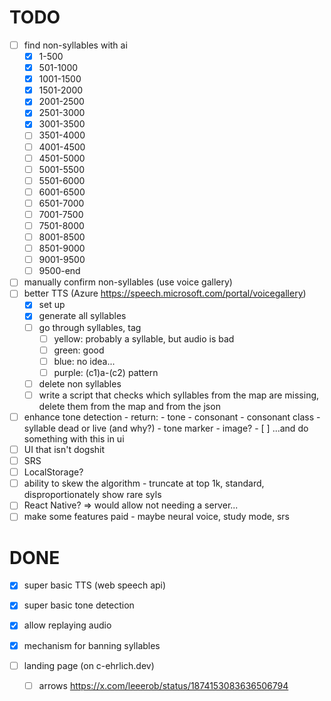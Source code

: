 # TODO

- [ ] find non-syllables with ai
  - [x] 1-500
  - [x] 501-1000
  - [x] 1001-1500
  - [x] 1501-2000
  - [x] 2001-2500
  - [x] 2501-3000
  - [x] 3001-3500
  - [ ] 3501-4000
  - [ ] 4001-4500
  - [ ] 4501-5000
  - [ ] 5001-5500
  - [ ] 5501-6000
  - [ ] 6001-6500
  - [ ] 6501-7000
  - [ ] 7001-7500
  - [ ] 7501-8000
  - [ ] 8001-8500
  - [ ] 8501-9000
  - [ ] 9001-9500
  - [ ] 9500-end
- [ ] manually confirm non-syllables (use voice gallery)
- [ ] better TTS (Azure https://speech.microsoft.com/portal/voicegallery)
  - [x] set up
  - [x] generate all syllables
  - [ ] go through syllables, tag
    - [ ] yellow: probably a syllable, but audio is bad
    - [ ] green: good
    - [ ] blue: no idea...
    - [ ] purple: (c1)a-(c2) pattern
  - [ ] delete non syllables
  - [ ] write a script that checks which syllables from the map are missing, delete them from the map and from the json
- [ ] enhance tone detection - return:
      - tone
      - consonant
      - consonant class
      - syllable dead or live (and why?)
      - tone marker
      - image?
      - [ ] ...and do something with this in ui
- [ ] UI that isn't dogshit
- [ ] SRS
- [ ] LocalStorage?
- [ ] ability to skew the algorithm - truncate at top 1k, standard, disproportionately show rare syls
- [ ] React Native? => would allow not needing a server...
- [ ] make some features paid - maybe neural voice, study mode, srs

# DONE

- [x] super basic TTS (web speech api)
- [x] super basic tone detection
- [x] allow replaying audio
- [x] mechanism for banning syllables

- [ ] landing page (on c-ehrlich.dev)
  - [ ] arrows https://x.com/leeerob/status/1874153083636506794